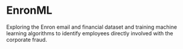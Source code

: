 # EnronML
Exploring the Enron email and financial dataset and training machine learning algorithms to identify employees directly involved with the corporate fraud.
